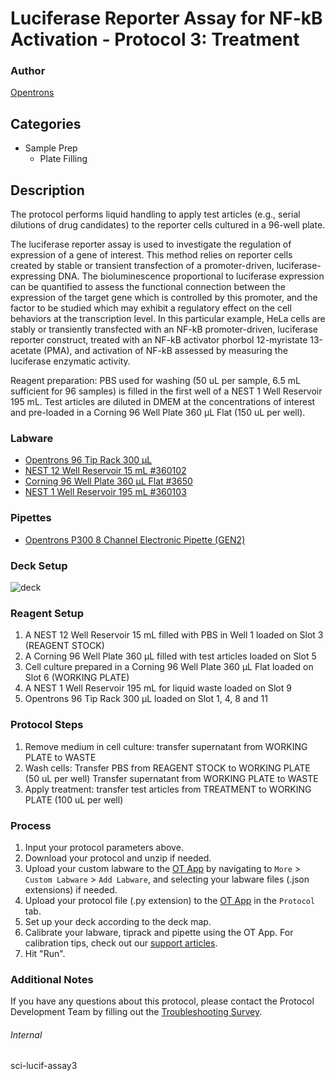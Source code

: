 # Luciferase Reporter Assay for NF-kB Activation - Protocol 3: Treatment


### Author
[Opentrons](https://opentrons.com/)


## Categories
* Sample Prep
	* Plate Filling


## Description

The protocol performs liquid handling to apply test articles (e.g., serial dilutions of drug candidates) to the reporter cells cultured in a 96-well plate.

The luciferase reporter assay is used to investigate the regulation of expression of a gene of interest. This method relies on reporter cells created by stable or transient transfection of a promoter-driven, luciferase-expressing DNA. The bioluminescence proportional to luciferase expression can be quantified to assess the functional connection between the expression of the target gene which is controlled by this promoter, and the factor to be studied which may exhibit a regulatory effect on the cell behaviors at the transcription level. In this particular example, HeLa cells are stably or transiently transfected with an NF-kB promoter-driven, luciferase reporter construct, treated with an NF-kB activator phorbol 12-myristate 13-acetate (PMA), and activation of NF-kB assessed by measuring the luciferase enzymatic activity.

Reagent preparation:
PBS used for washing (50 uL per sample, 6.5 mL sufficient for 96 samples) is filled in the first well of a NEST 1 Well Reservoir 195 mL. Test articles are diluted in DMEM at the concentrations of interest and pre-loaded in a Corning 96 Well Plate 360 µL Flat (150 uL per well).


### Labware
* [Opentrons 96 Tip Rack 300 µL](https://shop.opentrons.com/collections/opentrons-tips/products/opentrons-300ul-tips)
* [NEST 12 Well Reservoir 15 mL #360102](http://www.cell-nest.com/page94?_l=en&product_id=102)
* [Corning 96 Well Plate 360 µL Flat #3650](https://ecatalog.corning.com/life-sciences/b2c/US/en/Microplates/Assay-Microplates/96-Well-Microplates/Corning%C2%AE-96-well-Solid-Black-and-White-Polystyrene-Microplates/p/corning96WellSolidBlackAndWhitePolystyreneMicroplates)
* [NEST 1 Well Reservoir 195 mL #360103](http://www.cell-nest.com/page94?_l=en&product_id=102)


### Pipettes
* [Opentrons P300 8 Channel Electronic Pipette (GEN2)](https://shop.opentrons.com/8-channel-electronic-pipette/)


### Deck Setup
![deck](https://opentrons-protocol-library-website.s3.amazonaws.com/custom-README-images/sci-lucif/pt3.png)


### Reagent Setup
1. A NEST 12 Well Reservoir 15 mL filled with PBS in Well 1 loaded on Slot 3 (REAGENT STOCK)
2. A Corning 96 Well Plate 360 µL filled with test articles loaded on Slot 5
3. Cell culture prepared in a Corning 96 Well Plate 360 µL Flat loaded on Slot 6 (WORKING PLATE)
4. A NEST 1 Well Reservoir 195 mL for liquid waste loaded on Slot 9
5. Opentrons 96 Tip Rack 300 µL loaded on Slot 1, 4, 8 and 11


### Protocol Steps
1. Remove medium in cell culture: transfer supernatant from WORKING PLATE to WASTE
2. Wash cells:
Transfer PBS from REAGENT STOCK to WORKING PLATE (50 uL per well)
Transfer supernatant from WORKING PLATE to WASTE
3. Apply treatment: transfer test articles from TREATMENT to WORKING PLATE (100 uL per well)


### Process
1. Input your protocol parameters above.
2. Download your protocol and unzip if needed.
3. Upload your custom labware to the [OT App](https://opentrons.com/ot-app) by navigating to `More` > `Custom Labware` > `Add Labware`, and selecting your labware files (.json extensions) if needed.
4. Upload your protocol file (.py extension) to the [OT App](https://opentrons.com/ot-app) in the `Protocol` tab.
5. Set up your deck according to the deck map.
6. Calibrate your labware, tiprack and pipette using the OT App. For calibration tips, check out our [support articles](https://support.opentrons.com/en/collections/1559720-guide-for-getting-started-with-the-ot-2).
7. Hit "Run".


### Additional Notes
If you have any questions about this protocol, please contact the Protocol Development Team by filling out the [Troubleshooting Survey](https://protocol-troubleshooting.paperform.co/).


###### Internal
sci-lucif-assay3
